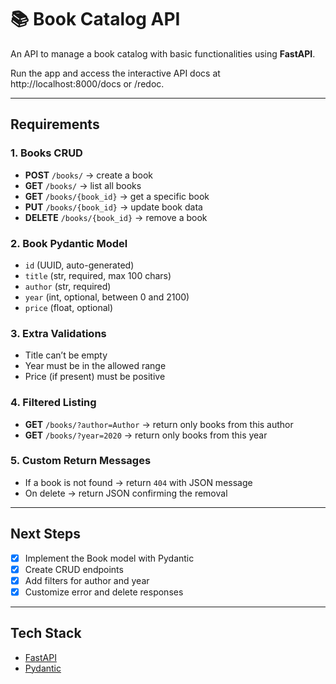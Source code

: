 # 📚 Book Catalog API

An API to manage a book catalog with basic functionalities using **FastAPI**.

Run the app and access the interactive API docs at http://localhost:8000/docs or /redoc.

---

## Requirements

### 1. Books CRUD
- **POST** `/books/` → create a book  
- **GET** `/books/` → list all books  
- **GET** `/books/{book_id}` → get a specific book  
- **PUT** `/books/{book_id}` → update book data  
- **DELETE** `/books/{book_id}` → remove a book  

### 2. Book Pydantic Model
- `id` (UUID, auto-generated)
- `title` (str, required, max 100 chars)
- `author` (str, required)
- `year` (int, optional, between 0 and 2100)
- `price` (float, optional)
  

### 3. Extra Validations
- Title can’t be empty  
- Year must be in the allowed range  
- Price (if present) must be positive  

### 4. Filtered Listing
- **GET** `/books/?author=Author` → return only books from this author  
- **GET** `/books/?year=2020` → return only books from this year  

### 5. Custom Return Messages
- If a book is not found → return `404` with JSON message  
- On delete → return JSON confirming the removal  

---

## Next Steps
- [x] Implement the Book model with Pydantic  
- [x] Create CRUD endpoints  
- [x] Add filters for author and year  
- [x] Customize error and delete responses  

---

## Tech Stack
- [FastAPI](https://fastapi.tiangolo.com/)  
- [Pydantic](https://docs.pydantic.dev/)  

